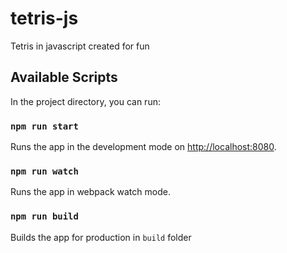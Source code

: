 # tetris-js

Tetris in javascript created for fun


## Available Scripts

In the project directory, you can run:

### `npm run start`

Runs the app in the development mode on [http://localhost:8080](http://localhost:8080).<br>

### `npm run watch`

Runs the app in webpack watch mode.

### `npm run build`

Builds the app for production in `build` folder

